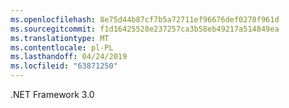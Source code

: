 ```yaml
---
ms.openlocfilehash: 8e75d44b87cf7b5a72711ef96676def0278f961d
ms.sourcegitcommit: f1d16425528e237257ca3b58eb49217a514849ea
ms.translationtype: MT
ms.contentlocale: pl-PL
ms.lasthandoff: 04/24/2019
ms.locfileid: "63871250"
---
```

.NET Framework 3.0